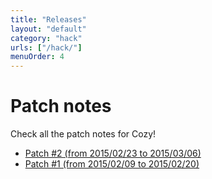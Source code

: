 ```yaml
---
title: "Releases"
layout: "default"
category: "hack"
urls: ["/hack/"]
menuOrder: 4
---
```


# Patch notes

Check all the patch notes for Cozy!
* [Patch #2 (from 2015/02/23 to 2015/03/06)](/hack/releases/patch-notes-2.html)
* [Patch #1 (from 2015/02/09 to 2015/02/20)](/hack/releases/patch-notes-1.html)

